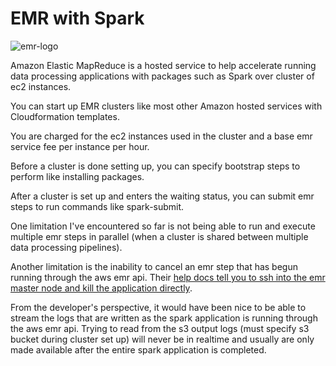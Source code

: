 # EMR with Spark

![emr-logo][emr-logo]

Amazon Elastic MapReduce is a hosted service to help accelerate running data processing applications with packages such as Spark over cluster of ec2 instances.

You can start up EMR clusters like most other Amazon hosted services with Cloudformation templates. 

You are charged for the ec2 instances used in the cluster and a base emr service fee per instance per hour. 

Before a cluster is done setting up, you can specify bootstrap steps to perform like installing packages.

After a cluster is set up and enters the waiting status, you can submit emr steps to run commands like spark-submit.

One limitation I've encountered so far is not being able to run and execute multiple emr steps in parallel (when a cluster is shared between multiple data processing pipelines).

Another limitation is the inability to cancel an emr step that has begun running through the aws emr api. Their [help docs tell you to ssh into the emr master node and kill the application directly][1]. 

From the developer's perspective, it would have been nice to be able to stream the logs that are written as the spark application is running through the aws emr api. Trying to read from the s3 output logs (must specify s3 bucket during cluster set up) will never be in realtime and usually are only made available after the entire spark application is completed. 

[emr-logo]:(assets/AWS_EMR.png) 

[1]: https://aws.amazon.com/premiumsupport/knowledge-center/cancel-emr-step/